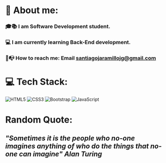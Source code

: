 # :wolf: About me: 

### :mortar_board::books: I am Software Development student.

### :computer: I am currently learning Back-End development.

### :email::mailbox_with_no_mail: How to reach me: Email santiagojaramillojg@gmail.com



# :computer: Tech Stack:

![HTML5](https://img.shields.io/badge/html5-%23E34F26.svg?style=for-the-badge&logo=html5&logoColor=white)
![CSS3](https://img.shields.io/badge/css3-%231572B6.svg?style=for-the-badge&logo=css3&logoColor=white)
![Bootstrap](https://img.shields.io/badge/bootstrap-%23563D7C.svg?style=for-the-badge&logo=bootstrap&logoColor=white)
![JavaScript](https://img.shields.io/badge/javascript-%23323330.svg?style=for-the-badge&logo=javascript&logoColor=%23F7DF1E)

<!-- ![logo](https://firebasestorage.googleapis.com/v0/b/proyecto1-sj.appspot.com/o/Fotor_AI%20(1).png?alt=media&token=c5357bd7-6000-4483-ae6e-0bbc91d6e274) -->

# Random Quote:

## *"Sometimes it is the people who no-one imagines anything of who do the things that no-one can imagine"* ***Alan Turing***

   
